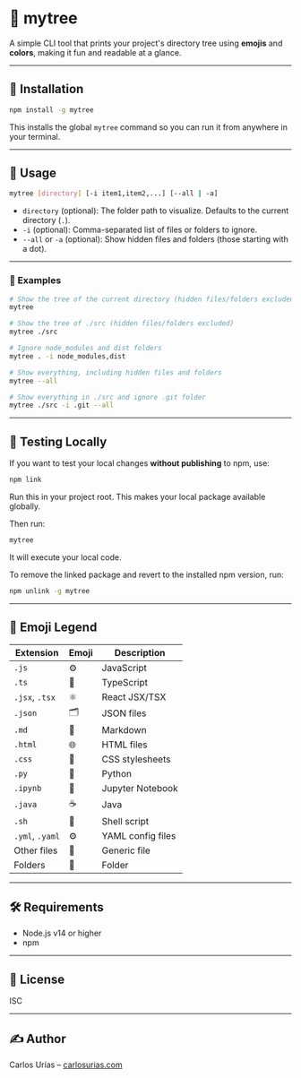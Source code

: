 # 📂 mytree

A simple CLI tool that prints your project's directory tree using **emojis** and **colors**, making it fun and readable at a glance.

---

## 🚀 Installation

```bash
npm install -g mytree
```

This installs the global `mytree` command so you can run it from anywhere in your terminal.

---

## 🧭 Usage

```bash
mytree [directory] [-i item1,item2,...] [--all | -a]
```

- `directory` (optional): The folder path to visualize. Defaults to the current directory (`.`).
- `-i` (optional): Comma-separated list of files or folders to ignore.
- `--all` or `-a` (optional): Show hidden files and folders (those starting with a dot).

---

### 📌 Examples

```bash
# Show the tree of the current directory (hidden files/folders excluded)
mytree

# Show the tree of ./src (hidden files/folders excluded)
mytree ./src

# Ignore node_modules and dist folders
mytree . -i node_modules,dist

# Show everything, including hidden files and folders
mytree --all

# Show everything in ./src and ignore .git folder
mytree ./src -i .git --all
```

---

## 🧪 Testing Locally

If you want to test your local changes **without publishing** to npm, use:

```bash
npm link
```

Run this in your project root. This makes your local package available globally.

Then run:

```bash
mytree
```

It will execute your local code.

To remove the linked package and revert to the installed npm version, run:

```bash
npm unlink -g mytree
```

---

## 🎨 Emoji Legend

| Extension       | Emoji | Description       |
| --------------- | ----- | ----------------- |
| `.js`           | ⚙️    | JavaScript        |
| `.ts`           | 🔧    | TypeScript        |
| `.jsx`, `.tsx`  | ⚛️    | React JSX/TSX     |
| `.json`         | 🗂️    | JSON files        |
| `.md`           | 📝    | Markdown          |
| `.html`         | 🌐    | HTML files        |
| `.css`          | 🎨    | CSS stylesheets   |
| `.py`           | 🐍    | Python            |
| `.ipynb`        | 📙    | Jupyter Notebook  |
| `.java`         | ☕    | Java              |
| `.sh`           | 🐚    | Shell script      |
| `.yml`, `.yaml` | ⚙️    | YAML config files |
| Other files     | 📄    | Generic file      |
| Folders         | 📁    | Folder            |

---

## 🛠️ Requirements

- Node.js v14 or higher
- npm

---

## 📄 License

ISC

---

## ✍️ Author

Carlos Urías – [carlosurias.com](https://carlosurias.com)
